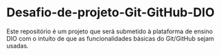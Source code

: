 # Desafio-de-projeto-Git-GitHub-DIO
Este repositório é um projeto que será submetido à plataforma de ensino DIO com o intuito de que as funcionalidades básicas do Git/GitHub sejam usadas.
